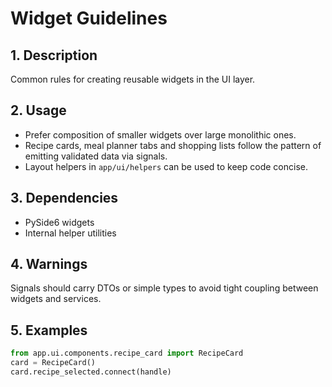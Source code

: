 # Widget Guidelines

## 1. Description
Common rules for creating reusable widgets in the UI layer.

## 2. Usage
- Prefer composition of smaller widgets over large monolithic ones.
- Recipe cards, meal planner tabs and shopping lists follow the pattern of emitting validated data via signals.
- Layout helpers in `app/ui/helpers` can be used to keep code concise.

## 3. Dependencies
- PySide6 widgets
- Internal helper utilities

## 4. Warnings
Signals should carry DTOs or simple types to avoid tight coupling between widgets and services.

## 5. Examples
```python
from app.ui.components.recipe_card import RecipeCard
card = RecipeCard()
card.recipe_selected.connect(handle)
```
